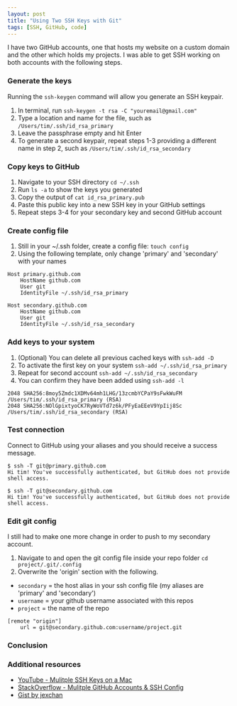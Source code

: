 ```yaml
---
layout: post
title: "Using Two SSH Keys with Git"
tags: [SSH, GitHub, code]
---
```


I have two GitHub accounts, one that hosts my website on a custom domain and the other which holds my projects. I was able to get SSH working on both accounts with the following steps.

### Generate the keys

Running the `ssh-keygen` command will allow you generate an SSH keypair.

1. In terminal, run `ssh-keygen -t rsa -C "youremail@gmail.com"`
2. Type a location and name for the file, such as `/Users/tim/.ssh/id_rsa_primary`
3. Leave the passphrase empty and hit Enter
4. To generate a second keypair, repeat steps 1-3 providing a different name in step 2, such as `/Users/tim/.ssh/id_rsa_secondary`

### Copy keys to GitHub

1. Navigate to your SSH directory `cd ~/.ssh`
2. Run `ls -a` to show the keys you generated
3. Copy the output of `cat id_rsa_primary.pub`
4. Paste this public key into a new SSH key in your GitHub settings
5. Repeat steps 3-4 for your secondary key and second GitHub account

### Create config file

1. Still in your ~/.ssh folder, create a config file: `touch config`
2. Using the following template, only change 'primary' and 'secondary' with your names

```
Host primary.github.com
	HostName github.com
	User git
	IdentityFile ~/.ssh/id_rsa_primary

Host secondary.github.com
	HostName github.com
	User git
	IdentityFile ~/.ssh/id_rsa_secondary
```

### Add keys to your system

1. (Optional) You can delete all previous cached keys with `ssh-add -D`
2. To activate the first key on your system `ssh-add ~/.ssh/id_rsa_primary`
3. Repeat for second account `ssh-add ~/.ssh/id_rsa_secondary`
4. You can confirm they have been added using `ssh-add -l`

```
2048 SHA256:8moy5Zmdc1XDMv64mh1LHG/13zcmbYCPaY9sFwkWuFM /Users/tim/.ssh/id_rsa_primary (RSA)
2048 SHA256:NOlGpixtyoCK7RyWoVTd7z6k/PFyEaEEeV9YpIij8Sc /Users/tim/.ssh/id_rsa_secondary (RSA)
```

### Test connection

Connect to GitHub using your aliases and you should receive a success message.

```
$ ssh -T git@primary.github.com
Hi tim! You've successfully authenticated, but GitHub does not provide shell access.

$ ssh -T git@secondary.github.com
Hi tim! You've successfully authenticated, but GitHub does not provide shell access.
```

### Edit git config

I still had to make one more change in order to push to my secondary account.

1. Navigate to and open the git config file inside your repo folder `cd project/.git/.config`
2. Overwrite the 'origin' section with the following.

* `secondary` = the host alias in your ssh config file (my aliases are 'primary' and 'secondary')
* `username` = your github username associated with this repos
* `project` = the name of the repo

```
[remote "origin"]
	url = git@secondary.github.com:username/project.git
```

### Conclusion



### Additional resources

* [YouTube - Mulitple SSH Keys on a Mac](https://www.youtube.com/watch?v=9u4QPEMFK4A)
* [StackOverflow - Mulitple GitHub Accounts & SSH Config](https://stackoverflow.com/questions/3225862/multiple-github-accounts-ssh-config)
* [Gist by jexchan](https://gist.github.com/jexchan/2351996)
